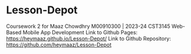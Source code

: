 # Lesson-Depot
Coursework 2 for Maaz Chowdhry M00910300 | 2023-24 CST3145 Web-Based Mobile App Development
Link to Github Pages: https://heymaaz.github.io/Lesson-Depot/
Link to Github Repository: https://github.com/heymaaz/Lesson-Depot